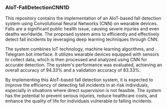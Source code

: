 ### AIoT-FallDetectionCNN1D

This repository contains the implementation of an AIoT-based fall detection system using Convolutional Neural Networks (CNN) on wearable devices. Falls are a significant public health issue, causing severe injuries and even deaths worldwide. The proposed system aims to efficiently and effectively detect fall incidents by leveraging deep learning techniques through CNN.

The system combines IoT technology, machine learning algorithms, and Telegram bot interface. It utilizes wearable devices equipped with sensors to collect data, which is then processed and analyzed using CNN for accurate detection. The system's performance was evaluated, achieving an overall accuracy of 94.33% and a validation accuracy of 83.33%.

By implementing this AIoT-based fall detection system, it is expected to improve the efficiency of detecting fall incidents in at-risk individuals, especially in situations where direct supervision is not feasible. The system has the potential to prevent serious injuries, reduce healthcare costs, and enhance the quality of life for individuals vulnerable to falling incidents.
